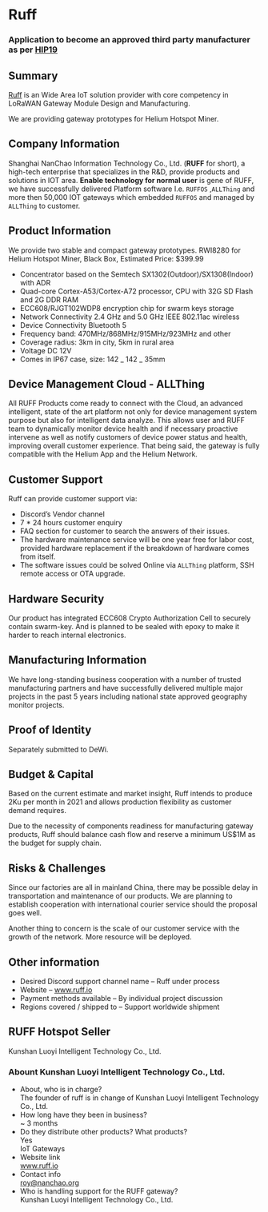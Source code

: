 # Ruff

### Application to become an approved third party manufacturer as per [HIP19](https://github.com/helium/HIP/blob/master/0019-third-party-manufacturers.md)

## Summary

[Ruff](www.ruff.io) is an Wide Area IoT solution provider with core competency in LoRaWAN Gateway Module Design and Manufacturing.

We are providing gateway prototypes for Helium Hotspot Miner.

## Company Information

Shanghai NanChao Information Technology Co., Ltd. (**RUFF** for short), a high-tech enterprise that specializes in the R&D, provide products and solutions in IOT area.
**Enable technology for normal user** is gene of RUFF, we have successfully delivered Platform software I.e. `RUFFOS` ,`ALLThing` and more then 50,000 IOT gateways which embedded `RUFFOS` and managed by `ALLThing` to customer.

## Product Information

We provide two stable and compact gateway prototypes.
RWI8280 for Helium Hotspot Miner, Black Box, Estimated Price: $399.99

-   Concentrator based on the Semtech SX1302(Outdoor)/SX1308(Indoor) with ADR
-   Quad-core Cortex-A53/Cortex-A72 processor, CPU with 32G SD Flash and 2G DDR RAM
-   ECC608/RJGT102WDP8 encryption chip for swarm keys storage
-   Network Connectivity 2.4 GHz and 5.0 GHz IEEE 802.11ac wireless
-   Device Connectivity Bluetooth 5
-   Frequency band: 470MHz/868MHz/915MHz/923MHz and other
-   Coverage radius: 3km in city, 5km in rural area
-   Voltage DC 12V
-   Comes in IP67 case, size: 142 _ 142 _ 35mm

## Device Management Cloud - ALLThing

All RUFF Products come ready to connect with the Cloud, an advanced intelligent, state of the art platform not only for device management system purpose but also for intelligent data analyze.
This allows user and RUFF team to dynamically monitor device health and if necessary proactive intervene as well as notify customers of device power status and health,
improving overall customer experience. That being said, the gateway is fully compatible with the Helium App and the Helium Network.

## Customer Support

Ruff can provide customer support via:

-   Discord’s Vendor channel
-   7 \* 24 hours customer enquiry
-   FAQ section for customer to search the answers of their issues.
-   The hardware maintenance service will be one year free for labor cost, provided hardware replacement if the breakdown of hardware comes from itself.
-   The software issues could be solved Online via `ALLThing` platform, SSH remote access or OTA upgrade.

## Hardware Security

Our product has integrated ECC608 Crypto Authorization Cell to securely contain swarm-key. And is planned to be sealed with epoxy to make it harder to reach internal electronics.

## Manufacturing Information

We have long-standing business cooperation with a number of trusted manufacturing partners and have successfully delivered multiple major projects in the past 5 years including national state approved geography monitor projects.

## Proof of Identity

Separately submitted to DeWi.

## Budget & Capital

Based on the current estimate and market insight, Ruff intends to produce 2Ku per month in 2021 and allows production flexibility as customer demand requires.

Due to the necessity of components readiness for manufacturing gateway products, Ruff should balance cash flow and reserve a minimum US$1M as the budget for supply chain.

## Risks & Challenges

Since our factories are all in mainland China, there may be possible delay in transportation and maintenance of our products. We are planning to establish cooperation with international courier service should the proposal goes well.

Another thing to concern is the scale of our customer service with the growth of the network. More resource will be deployed.

## Other information

-   Desired Discord support channel name – Ruff under process
-   Website – www.ruff.io
-   Payment methods available – By individual project discussion
-   Regions covered / shipped to – Support worldwide shipment

## RUFF Hotspot Seller

Kunshan Luoyi  Intelligent Technology Co., Ltd.

### Abount Kunshan Luoyi  Intelligent Technology Co., Ltd.
- About, who is in charge?  
  The founder of ruff is in change of Kunshan Luoyi  Intelligent Technology Co., Ltd.
- How long have they been in business?  
 ~ 3 months
- Do they distribute other products? What products?  
  Yes  
  IoT Gateways
- Website link  
  www.ruff.io
- Contact info   
  roy@nanchao.org
- Who is handling support for the RUFF gateway?  
  Kunshan Luoyi  Intelligent Technology Co., Ltd.
